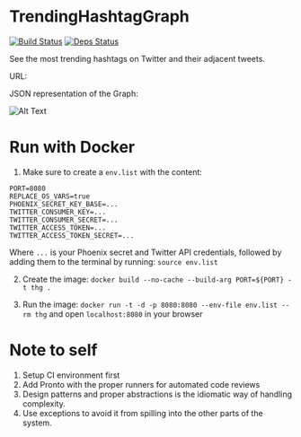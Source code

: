 # TrendingHashtagGraph
[![Build Status](https://travis-ci.org/robinsalehjan/trendinghashtaggraph.svg?branch=master)](https://travis-ci.org/robinsalehjan/trendinghashtaggraph)
[![Deps Status](https://beta.hexfaktor.org/badge/all/github/robinsjdotcom/TrendingHashtagGraph.svg)](https://beta.hexfaktor.org/github/robinsjdotcom/TrendingHashtagGraph)

See the most trending hashtags on Twitter and their adjacent tweets.

URL:

JSON representation of the Graph:

![Alt Text](https://github.com/robinsjdotcom/trendinghashtaggraph/blob/master/example.gif)

# Run with Docker

1. Make sure to create a `env.list` with the content:
```
PORT=8080
REPLACE_OS_VARS=true
PHOENIX_SECRET_KEY_BASE=...
TWITTER_CONSUMER_KEY=...
TWITTER_CONSUMER_SECRET=...
TWITTER_ACCESS_TOKEN=...
TWITTER_ACCESS_TOKEN_SECRET=...
```

Where `...` is your Phoenix secret and Twitter API credentials, followed by adding them to the terminal by running: `source env.list`

2. Create the image: `docker build --no-cache --build-arg PORT=${PORT} -t thg .`

3. Run the image: `docker run -t -d -p 8080:8080 --env-file env.list --rm thg`
   and open `localhost:8080` in your browser

# Note to self

1. Setup CI environment first
2. Add Pronto with the proper runners for automated code reviews
3. Design patterns and proper abstractions is the idiomatic way of handling complexity.
4. Use exceptions to avoid it from spilling into the other parts of the system.